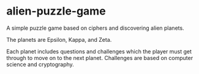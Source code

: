 # alien-puzzle-game

A simple puzzle game based on ciphers and discovering alien planets.

The planets are Epsilon, Kappa, and Zeta.

Each planet includes questions and challenges which the player must get through to move on to the next planet. Challenges are based on computer science and cryptography.
